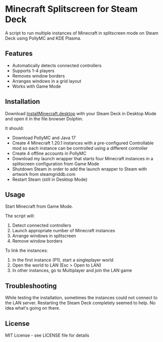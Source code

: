# Minecraft Splitscreen for Steam Deck

A script to run multiple instances of Minecraft in splitscreen mode on Steam Deck using PollyMC and KDE Plasma.

## Features

- Automatically detects connected controllers
- Supports 1-4 players
- Removes window borders
- Arranges windows in a grid layout
- Works with Game Mode

## Installation

Download [InstallMinecraft.desktop](https://github.com/ArnoldSmith86/minecraft-splitscreen/releases/download/0.1/InstallMinecraft.desktop) with your Steam Deck in Desktop Mode and open it in the file browser Dolphin.

It should:
- Download PollyMC and Java 17
- Create 4 Minecraft 1.20.1 instances with a pre-configured Controllable mod so each instance can be controlled using a different controller
- Create 4 offline accounts in PollyMC
- Download my launch wrapper that starts four Minecraft instances in a splitscreen configuration from Game Mode
- Shutdown Steam in order to add the launch wrapper to Steam with artwork from steamgriddb.com
- Restart Steam (still in Desktop Mode)

## Usage

Start Minecraft from Game Mode.

The script will:
1. Detect connected controllers
2. Launch appropriate number of Minecraft instances
3. Arrange windows in splitscreen
4. Remove window borders

To link the instances:
1. In the first instance (P1), start a singleplayer world
2. Open the world to LAN (Esc > Open to LAN)
3. In other instances, go to Multiplayer and join the LAN game

## Troubleshooting

While testing the installation, sometimes the instances could not connect to the LAN server. Restarting the Steam Deck completely seemed to help. No idea what's going on there.

## License

MIT License - see LICENSE file for details 